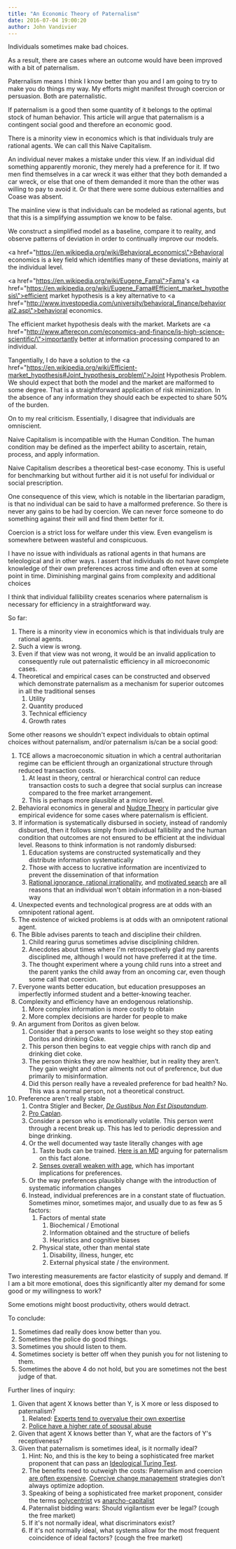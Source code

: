 ```yaml
---
title: "An Economic Theory of Paternalism"
date: 2016-07-04 19:00:20
author: John Vandivier
---
```




Individuals sometimes make bad choices.

As a result, there are cases where an outcome would have been improved with a bit of paternalism.

Paternalism means I think I know better than you and I am going to try to make you do things my way. My efforts might manifest through coercion or persuasion. Both are paternalistic.

If paternalism is a good then some quantity of it belongs to the optimal stock of human behavior. This article will argue that paternalism is a contingent social good and therefore an economic good.

There is a minority view in economics which is that individuals truly are rational agents. We can call this Naive Capitalism.

An individual never makes a mistake under this view. If an individual did something apparently moronic, they merely had a preference for it. If two men find themselves in a car wreck it was either that they both demanded a car wreck, or else that one of them demanded it more than the other was willing to pay to avoid it. Or that there were some dubious externalities and Coase was absent.

The mainline view is that individuals can be modeled as rational agents, but that this is a simplifying assumption we know to be false.

We construct a simplified model as a baseline, compare it to reality, and observe patterns of deviation in order to continually improve our models.

<a href=\"https://en.wikipedia.org/wiki/Behavioral_economics\">Behavioral economics</a> is a key field which identifies many of these deviations, mainly at the individual level.

<a href=\"https://en.wikipedia.org/wiki/Eugene_Fama\">Fama</a>'s <a href=\"https://en.wikipedia.org/wiki/Eugene_Fama#Efficient_market_hypothesis\">efficient market hypothesis</a> is a key alternative to <a href=\"http://www.investopedia.com/university/behavioral_finance/behavioral2.asp\">behavioral economics</a>.

The efficient market hypothesis deals with the market. Markets are <a href=\"http://www.afterecon.com/economics-and-finance/is-high-science-scientific/\">importantly better at information processing</a> compared to an individual.

Tangentially, I do have a solution to the <a href=\"https://en.wikipedia.org/wiki/Efficient-market_hypothesis#Joint_hypothesis_problem\">Joint Hypothesis Problem</a>. We should expect that both the model and the market are malformed to some degree. That is a straightforward application of risk minimization. In the absence of any information they should each be expected to share 50% of the burden.

On to my real criticism. Essentially, I disagree that individuals are omniscient.

Naive Capitalism is incompatible with the Human Condition. The human condition may be defined as the imperfect ability to ascertain, retain, process, and apply information.

Naive Capitalism describes a theoretical best-case economy. This is useful for benchmarking but without further aid it is not useful for individual or social prescription.

One consequence of this view, which is notable in the libertarian paradigm, is that no individual can be said to have a malformed preference. So there is never any gains to be had by coercion. We can never force someone to do something against their will and find them better for it.

Coercion is a strict loss for welfare under this view. Even evangelism is somewhere between wasteful and conspicuous.

I have no issue with individuals as rational agents in that humans are teleological and in other ways. I assert that individuals do not have complete knowledge of their own preferences across time and often even at some point in time. Diminishing marginal gains from complexity and additional choices

I think that individual fallibility creates scenarios where paternalism is necessary for efficiency in a straightforward way.

So far:
<ol>
 	<li>There is a minority view in economics which is that individuals truly are rational agents.</li>
 	<li>Such a view is wrong.</li>
 	<li>Even if that view was not wrong, it would be an invalid application to consequently rule out paternalistic efficiency in all microeconomic cases.</li>
 	<li>Theoretical and empirical cases can be constructed and observed which demonstrate paternalism as a mechanism for superior outcomes in all the traditional senses
<ol>
 	<li>Utility</li>
 	<li>Quantity produced</li>
 	<li>Technical efficiency</li>
 	<li>Growth rates</li>
</ol>
</li>
</ol>
Some other reasons we shouldn't expect individuals to obtain optimal choices without paternalism, and/or paternalism is/can be a social good:
<ol>
 	<li>TCE allows a macroeconomic situation in which a central authoritarian regime can be efficient through an organizational structure through reduced transaction costs.
<ol>
 	<li>At least in theory, central or hierarchical control can reduce transaction costs to such a degree that social surplus can increase compared to the free market arrangement.</li>
 	<li>This is perhaps more plausible at a micro level.</li>
</ol>
</li>
 	<li>Behavioral economics in general and <a href=\"https://en.wikipedia.org/wiki/Nudge_theory\">Nudge Theory</a> in particular give empirical evidence for some cases where paternalism is efficient.</li>
 	<li>If information is systematically disbursed in society, instead of randomly disbursed, then it follows simply from individual fallibility and the human condition that outcomes are not ensured to be efficient at the individual level. Reasons to think information is not randomly disbursed:
<ol>
 	<li>Education systems are constructed systematically and they distribute information systematically</li>
 	<li>Those with access to lucrative information are incentivized to prevent the dissemination of that information</li>
 	<li><a href=\"http://econfaculty.gmu.edu/bcaplan/pdfs/rationalignorancevs.pdf\">Rational ignorance, rational irrationality</a>, and <a href=\"http://lesswrong.com/lw/km/motivated_stopping_and_motivated_continuation/\">motivated search</a> are all reasons that an individual won't obtain information in a non-biased way</li>
</ol>
</li>
 	<li>Unexpected events and technological progress are at odds with an omnipotent rational agent.</li>
 	<li>The existence of wicked problems is at odds with an omnipotent rational agent.</li>
 	<li>The Bible advises parents to teach and discipline their children.
<ol>
 	<li>Child rearing gurus sometimes advise disciplining children.</li>
 	<li>Anecdotes about times where I'm retrospectively glad my parents disciplined me, although I would not have preferred it at the time.</li>
 	<li>The thought experiment where a young child runs into a street and the parent yanks the child away from an oncoming car, even though some call that coercion.</li>
</ol>
</li>
 	<li>Everyone wants better education, but education presupposes an imperfectly informed student and a better-knowing teacher.</li>
 	<li>Complexity and efficiency have an endogenous relationship.
<ol>
 	<li>More complex information is more costly to obtain</li>
 	<li>More complex decisions are harder for people to make</li>
</ol>
</li>
 	<li>An argument from Doritos as given below.
<ol>
 	<li>Consider that a person wants to lose weight so they stop eating Doritos and drinking Coke.</li>
 	<li>This person then begins to eat veggie chips with ranch dip and drinking diet coke.</li>
 	<li>The person thinks they are now healthier, but in reality they aren’t. They gain weight and other ailments not out of preference, but due primarily to misinformation.</li>
 	<li>Did this person really have a revealed preference for bad health? No. This was a normal person, not a theoretical construct.</li>
</ol>
</li>
 	<li>Preference aren't really stable
<ol>
 	<li>Contra Stigler and Becker, <a href=\"https://www.jstor.org/stable/1807222?seq=1#page_scan_tab_contents\"><em>De Gustibus Non Est Disputandum</em></a>.</li>
 	<li><a href=\"http://econfaculty.gmu.edu/bcaplan/pdfs/sbvsmb.pdf\">Pro Caplan</a>.</li>
 	<li>Consider a person who is emotionally volatile. This person went through a recent break up. This has led to periodic depression and binge drinking.</li>
 	<li>Or the well documented way taste literally changes with age
<ol>
 	<li>Taste buds can be trained. <a href=\"http://nutritionfacts.org/2014/06/24/want-to-be-healthier-change-your-taste-buds/\">Here is an MD</a> arguing for paternalism on this fact alone.</li>
 	<li><a href=\"https://www.nlm.nih.gov/medlineplus/ency/article/004013.htm\">Senses overall weaken with age</a>, which has important implications for preferences.</li>
</ol>
</li>
 	<li>Or the way preferences plausibly change with the introduction of systematic information changes</li>
 	<li>Instead, individual preferences are in a constant state of fluctuation. Sometimes minor, sometimes major, and usually due to as few as 5 factors:
<ol>
 	<li>Factors of mental state
<ol>
 	<li>Biochemical / Emotional</li>
 	<li>Information obtained and the structure of beliefs</li>
 	<li>Heuristics and cognitive biases</li>
</ol>
</li>
 	<li>Physical state, other than mental state
<ol>
 	<li>Disability, illness, hunger, etc</li>
 	<li>External physical state / the environment.</li>
</ol>
</li>
</ol>
</li>
</ol>
</li>
</ol>
Two interesting measurements are factor elasticity of supply and demand. If I am a bit more emotional, does this significantly alter my demand for some good or my willingness to work?

Some emotions might boost productivity, others would detract.

To conclude:
<ol>
 	<li>Sometimes dad really does know better than you.</li>
 	<li>Sometimes the police do good things.</li>
 	<li>Sometimes you should listen to them.</li>
 	<li>Sometimes society is better off when they punish you for not listening to them.</li>
 	<li>Sometimes the above 4 do not hold, but you are sometimes not the best judge of that.</li>
</ol>
Further lines of inquiry:
<ol>
 	<li>Given that agent X knows better than Y, is X more or less disposed to paternalism?
<ol>
 	<li>Related: <a href=\"http://www.sciencedirect.com/science/article/pii/S0951832007000981\">Experts tend to overvalue their own expertise</a></li>
 	<li><a href=\"http://www.theatlantic.com/national/archive/2014/09/police-officers-who-hit-their-wives-or-girlfriends/380329/\">Police have a higher rate of spousal abuse</a></li>
</ol>
</li>
 	<li>Given that agent X knows better than Y, what are the factors of Y's receptiveness?</li>
 	<li>Given that paternalism is sometimes ideal, is it normally ideal?
<ol>
 	<li>Hint: No, and this is the key to being a sophisticated free market proponent that can pass an <a href=\"https://en.wikipedia.org/wiki/Ideological_Turing_Test\">Ideological Turing Test</a>.</li>
 	<li>The benefits need to outweigh the costs: Paternalism and coercion <a href=\"http://www.afterecon.com/economics-and-finance/the-triple-cost-of-government/\">are often expensive</a>. <a href=\"http://www.nickols.us/four_strategies.pdf\">Coercive change management</a> strategies don't always optimize adoption.</li>
 	<li>Speaking of being a sophisticated free market proponent, consider the terms <a href=\"https://en.wikipedia.org/wiki/Polycentrism\">polycentrist</a> vs <a href=\"https://en.wikipedia.org/wiki/Anarcho-capitalism\">anarcho-capitalist</a></li>
 	<li>Paternalist bidding wars: Should vigilantism ever be legal? (cough the free market)</li>
 	<li>If it's not normally ideal, what discriminators exist?</li>
 	<li>If it's not normally ideal, what systems allow for the most frequent coincidence of ideal factors? (cough the free market)</li>
</ol>
</li>
</ol>
